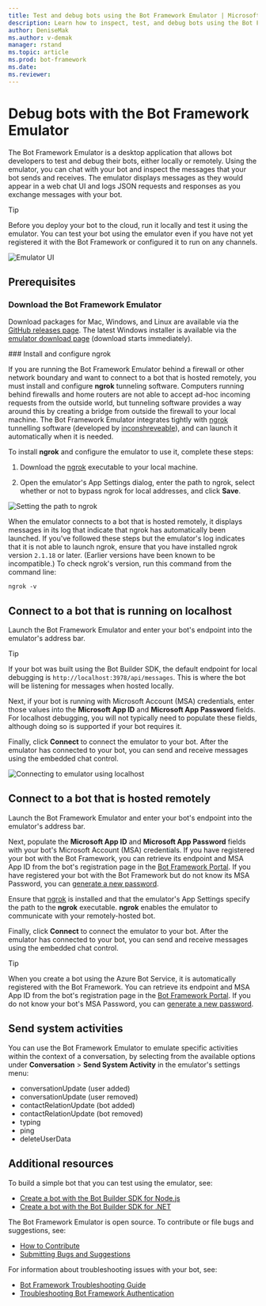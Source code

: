 ```yaml
---
title: Test and debug bots using the Bot Framework Emulator | Microsoft Docs
description: Learn how to inspect, test, and debug bots using the Bot Framework Emulator desktop application.
author: DeniseMak
ms.author: v-demak
manager: rstand
ms.topic: article
ms.prod: bot-framework
ms.date: 
ms.reviewer:
---
```


# Debug bots with the Bot Framework Emulator

The Bot Framework Emulator is a desktop application that allows bot developers to test and debug their bots, either locally or remotely. Using the emulator, you can chat with your bot and inspect the messages that your bot sends and receives. The emulator displays messages as they would appear in a web chat UI and logs JSON requests and responses as you exchange messages with your bot. 

> [!TIP] 
> Before you deploy your bot to the cloud, run it locally and test it using the emulator. 
> You can test your bot using the emulator even if you have not yet registered it with the Bot Framework or configured it to run on any channels.

![Emulator UI](~/media/emulator/emulator-ui-new.png)

## Prerequisites

### Download the Bot Framework Emulator

Download packages for Mac, Windows, and Linux are available via the <a href="https://github.com/Microsoft/BotFramework-Emulator/releases" target="_blank">GitHub releases page</a>. The latest Windows installer is available via the [emulator download page](https://emulator.botframework.com) (download starts immediately).

###<a id="ngrok"></a> Install and configure ngrok

If you are running the Bot Framework Emulator behind a firewall or other network boundary and want to connect to a bot that is hosted remotely, you must install and configure **ngrok** tunneling software. Computers running behind firewalls and home routers are not able to accept ad-hoc incoming requests from the outside world, but tunneling software provides a way around this by creating a bridge from outside the firewall to your local machine. The Bot Framework Emulator integrates tightly with [ngrok][ngrokDownload] tunnelling software (developed by [inconshreveable][inconshreveable]), and can launch it automatically when it is needed.

To install **ngrok** and configure the emulator to use it, complete these steps: 

1. Download the [ngrok][ngrokDownload] executable to your local machine.

2. Open the emulator's App Settings dialog, enter the path to ngrok, select whether or not to bypass ngrok for local addresses, and click **Save**.

![Setting the path to ngrok](~/media/emulator/emulator-configure_ngrok_path.png)

When the emulator connects to a bot that is hosted remotely, it displays messages in its log that indicate that ngrok has automatically been launched. If you've followed these steps but the emulator's log indicates that it is not able to launch ngrok, ensure that you have installed ngrok version `2.1.18` or later. (Earlier versions have been known to be incompatible.) To check ngrok's version, run this command from the command line:

<code>ngrok -v</code>

## <a id="localhost"></a> Connect to a bot that is running on localhost

Launch the Bot Framework Emulator and enter your bot's endpoint into the emulator's address bar. 

> [!TIP]
> If your bot was built using the Bot Builder SDK, the default endpoint for local debugging is `http://localhost:3978/api/messages`. This is where the bot will be listening for messages when hosted locally.

Next, if your bot is running with Microsoft Account (MSA) credentials, enter those values into the **Microsoft App ID** and **Microsoft App Password** fields. For localhost debugging, you will not typically need to populate these fields, although doing so is supported if your bot requires it.

Finally, click **Connect** to connect the emulator to your bot. After the emulator has connected to your bot, you can send and receive messages using the embedded chat control.

![Connecting to emulator using localhost](~/media/emulator/emulator-connect_localhost_credentials.png)

## <a id="remotehost"></a> Connect to a bot that is hosted remotely

Launch the Bot Framework Emulator and enter your bot's endpoint into the emulator's address bar. 

Next, populate the **Microsoft App ID** and **Microsoft App Password** fields with your bot's Microsoft Account (MSA) credentials. If you have registered your bot with the Bot Framework, you can retrieve its endpoint and MSA App ID from the bot's registration page in the <a href="https://dev.botframework.com/" target="_blank">Bot Framework Portal</a>. If you have registered your bot with the Bot Framework but do not know its MSA Password, you can [generate a new password](portal-register-bot.md#maintain).

Ensure that [ngrok](#ngrok) is installed and that the emulator's App Settings specify the path to the **ngrok** executable. **ngrok** enables the emulator to communicate with your remotely-hosted bot. 

Finally, click **Connect** to connect the emulator to your bot. After the emulator has connected to your bot, you can send and receive messages using the embedded chat control.

> [!TIP]
> When you create a bot using the Azure Bot Service, it is automatically registered with the Bot Framework. 
> You can retrieve its endpoint and MSA App ID from the bot's registration page in the 
> <a href="https://dev.botframework.com/" target="_blank">Bot Framework Portal</a>. 
> If you do not know your bot's MSA Password, you can [generate a new password](portal-register-bot.md#maintain).

## Send system activities

You can use the Bot Framework Emulator to emulate specific activities within the context of a conversation, by selecting from the available options under **Conversation** > **Send System Activity** in the emulator's settings menu:

* conversationUpdate (user added)
* conversationUpdate (user removed)
* contactRelationUpdate (bot added)
* contactRelationUpdate (bot removed)
* typing
* ping 
* deleteUserData

## Additional resources

To build a simple bot that you can test using the emulator, see:

* [Create a bot with the Bot Builder SDK for Node.js][NodeGetStarted]
* [Create a bot with the Bot Builder SDK for .NET][CSGetStarted]

The Bot Framework Emulator is open source. To contribute or file bugs and suggestions, see:

* [How to Contribute][EmulatorGithubContribute]
* [Submitting Bugs and Suggestions][EmulatorGithubBugs]

For information about troubleshooting issues with your bot, see:

* [Bot Framework Troubleshooting Guide][TroubleshootingGuide]
* [Troubleshooting Bot Framework Authentication][TroubleshootingAuth]

[EmulatorGithub]: https://github.com/Microsoft/BotFramework-Emulator
[EmulatorGithubContribute]: https://github.com/Microsoft/BotFramework-Emulator/wiki/How-to-Contribute
[EmulatorGithubBugs]: https://github.com/Microsoft/BotFramework-Emulator/wiki/Submitting-Bugs-%26-Suggestions

[ngrokDownload]: https://ngrok.com/
[inconshreveable]: https://inconshreveable.com/
[BotFrameworkDevPortal]: https://dev.botframework.com/


[EmulatorConnectPicture]: ~/media/emulator/emulator-connect_localhost_credentials.png
[EmulatorNgrokPath]: ~/media/emulator/emulator-configure_ngrok_path.png
[EmulatorNgrokMonitor]: ~/media/emulator/emulator-testbot-ngrok-monitoring.png
[EmulatorUI]: ~/media/emulator/emulator-ui-new.png

[TroubleshootingGuide]: ~/troubleshoot-general-problems.md
[TroubleshootingAuth]: ~/troubleshoot-authentication-problems.md
[NodeGetStarted]: ~/nodejs/bot-builder-nodejs-quickstart.md
[CSGetStarted]: ~/dotnet/bot-builder-dotnet-quickstart.md


